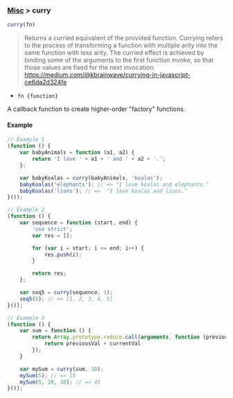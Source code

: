 ### [Misc](../) > curry

```js
curry(fn)
```
> Returns a curried equivalent of the provided function.
> Currying refers to the process of transforming a function with multiple arity into
> the same function with less arity. The curried effect is achieved by binding some of
> the arguments to the first function invoke, so that those values are fixed for the next invocation.<br/>
> https://medium.com/@kbrainwave/currying-in-javascript-ce6da2d324fe

- <code>fn {function}</code>

A callback function to create higher-order "factory" functions.

#### Example
```js
// Example 1
(function () {
    var babyAnimals = function (a1, a2) {
        return 'I love ' + a1 + ' and ' + a2 + '.';
    };

    var babyKoalas = curry(babyAnimals, 'koalas');
    babyKoalas('elephants'); // => "I love koalas and elephants."
    babyKoalas('lions'); // =>  "I love koalas and lions."
}());

// Example 2
(function () {
    var sequence = function (start, end) {
        'use strict';
        var res = [];

        for (var i = start; i <= end; i++) {
            res.push(i);
        }

        return res;
    };

    var seq5 = curry(sequence, 1);
    seq5(5); // => [1, 2, 3, 4, 5]
}());

// Example 3
(function () {
    var sum = function () {
        return Array.prototype.reduce.call(arguments, function (previousVal, currentVal) {
            return previousVal + currentVal
        });
    }

    var mySum = curry(sum, 10);
    mySum(5); // => 15
    mySum(5, 20, 10); // => 45
}());
```
